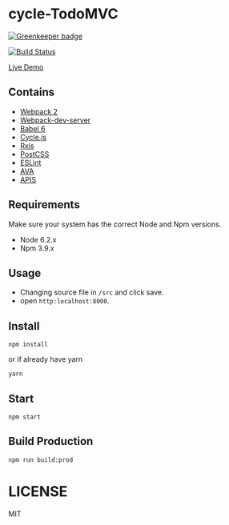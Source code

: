 # cycle-TodoMVC

[![Greenkeeper badge](https://badges.greenkeeper.io/addhome2001/cycle-todomvc.svg)](https://greenkeeper.io/)

[![Build Status](https://travis-ci.org/addhome2001/cycle-todomvc.svg?branch=master)](https://travis-ci.org/addhome2001/cycle-todomvc)

[Live Demo](https://addhome2001.github.io/cycle-todomvc/)

## Contains

- [Webpack 2](https://webpack.js.org/)
- [Webpack-dev-server](https://webpack.github.io/docs/webpack-dev-server.html)
- [Babel 6](https://babeljs.io/)
- [Cycle.js](https://cycle.js.org/)
- [Rxjs](http://reactivex.io/rxjs/)
- [PostCSS](http://postcss.org/)
- [ESLint](http://eslint.org/)
- [AVA](https://github.com/avajs/ava)
- [APIS](https://github.com/addhome2001/webtask-crud)

## Requirements
Make sure your system has the correct Node and Npm versions.

- Node 6.2.x
- Npm 3.9.x

## Usage
- Changing source file in `/src` and click save.
- open `http:localhost:8000`.

## Install
```
npm install
```
or if already have yarn
```
yarn
```

## Start
```
npm start
```

## Build Production
```
npm run build:prod
```

LICENSE
=======

MIT

